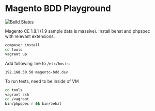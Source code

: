 Magento BDD Playground
===
[![Build Status](https://travis-ci.org/joshporter/magento-bdd-playground.svg?branch=master)](https://travis-ci.org/joshporter/magento-bdd-playground)

Magento CE 1.8.1 (1.9 sample data is massive). Install behat and phpspec with relevant extensions.

```bash
composer install
cd tools
vagrant up
```

Add following line to `/etc/hosts`:
```bash
192.168.50.50 magento-bdd.dev
```

To run tests, need to be inside of VM

```bash
cd tools
vagrant ssh
cd /vagrant
bin/phpspec r && bin/behat
```
